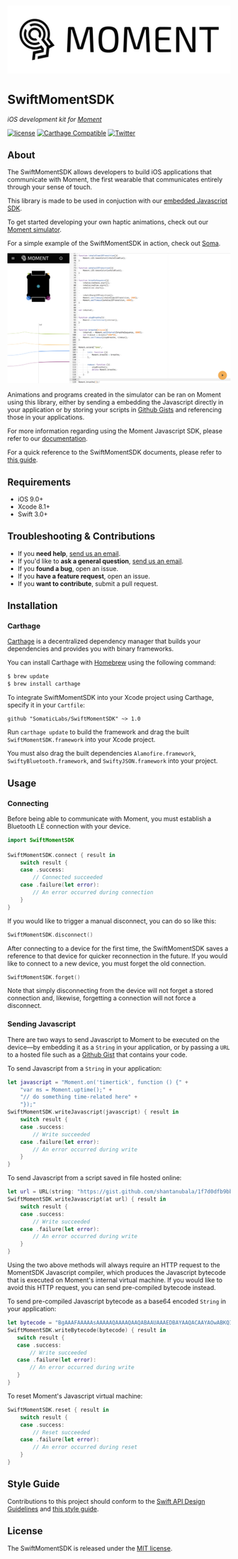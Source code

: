 ![Moment Logo](https://github.com/SomaticLabs/SwiftMomentSDK/raw/master/images/moment.png)

# SwiftMomentSDK

*iOS development kit for [Moment](https://wearmoment.com)*

[![license](https://img.shields.io/github/license/mashape/apistatus.svg)](https://github.com/SomaticLabs/SwiftMomentSDK/blob/master/LICENSE)
[![Carthage Compatible](https://img.shields.io/badge/Carthage-compatible-4BC51D.svg?style=flat)](https://github.com/Carthage/Carthage)
[![Twitter](https://img.shields.io/badge/twitter-@SomaticLabs-orange.svg?style=flat)](http://twitter.com/SomaticLabs)

## About

The SwiftMomentSDK allows developers to build iOS applications that communicate with Moment, the first wearable that communicates entirely through your sense of touch.

This library is made to be used in conjuction with our [embedded Javascript SDK](https://github.com/somaticlabs/moment-sdk).

To get started developing your own haptic animations, check out our [Moment simulator](https://somaticlabs.github.io/moment-sim/).

For a simple example of the SwiftMomentSDK in action, check out [Soma](https://github.com/SomaticLabs/Soma).

![Moment Simulator](https://github.com/SomaticLabs/SwiftMomentSDK/raw/master/images/sim.png)

Animations and programs created in the simulator can be ran on Moment using this library, either by sending a embedding the Javascript directly in your application or by storing your scripts in [Github Gists](https://gist.github.com) and referencing those in your applications.

For more information regarding using the Moment Javascript SDK, please refer to our [documentation](https://somaticlabs.github.io/moment-sdk/).

For a quick reference to the SwiftMomentSDK documents, please refer to [this guide](https://somaticlabs.github.io/SwiftMomentSDK).

## Requirements

- iOS 9.0+
- Xcode 8.1+
- Swift 3.0+

## Troubleshooting & Contributions

- If you **need help**, [send us an email](mailto:developers@somaticlabs.io).
- If you'd like to **ask a general question**, [send us an email](mailto:developers@somaticlabs.io).
- If you **found a bug**, open an issue.
- If you **have a feature request**, open an issue.
- If you **want to contribute**, submit a pull request.

## Installation

### Carthage

[Carthage](https://github.com/Carthage/Carthage) is a decentralized dependency manager that builds your dependencies and provides you with binary frameworks.

You can install Carthage with [Homebrew](http://brew.sh/) using the following command:

```bash
$ brew update
$ brew install carthage
```

To integrate SwiftMomentSDK into your Xcode project using Carthage, specify it in your `Cartfile`:

```ogdl
github "SomaticLabs/SwiftMomentSDK" ~> 1.0
```

Run `carthage update` to build the framework and drag the built `SwiftMomentSDK.framework` into your Xcode project.

You must also drag the built dependencies `Alamofire.framework`, `SwiftyBluetooth.framework`, and `SwiftyJSON.framework` into your project.

## Usage

### Connecting

Before being able to communicate with Moment, you must establish a Bluetooth LE connection with your device.

```swift
import SwiftMomentSDK

SwiftMomentSDK.connect { result in
    switch result {
    case .success:
        // Connected succeeded
    case .failure(let error):
        // An error occurred during connection
    }
}
```

If you would like to trigger a manual disconnect, you can do so like this:

```swift
SwiftMomentSDK.disconnect()
```

After connecting to a device for the first time, the SwiftMomentSDK saves a reference to that device for quicker reconnection in the future. If you would like to connect to a new device, you must forget the old connection.

```swift
SwiftMomentSDK.forget()
```

Note that simply disconnecting from the device will not forget a stored connection and, likewise, forgetting a connection will not force a disconnect.

### Sending Javascript

There are two ways to send Javascript to Moment to be executed on the device—by embedding it as a `String` in your application, or by passing a `URL` to a hosted file such as a [Github Gist](https://gist.github.com) that contains your code.

To send Javascript from a `String` in your application:

```swift
let javascript = "Moment.on('timertick', function () {" +
    "var ms = Moment.uptime();" +
    "// do something time-related here" +
    "});"
SwiftMomentSDK.writeJavascript(javascript) { result in
    switch result {
    case .success:
        // Write succeeded
    case .failure(let error):
        // An error occurred during write
    }
}
```

To send Javascript from a script saved in file hosted online:

```swift
let url = URL(string: "https://gist.github.com/shantanubala/1f7d0dfb9bbef3edca8d0bb164c56aa0/raw")!
SwiftMomentSDK.writeJavascript(at url) { result in
    switch result {
    case .success:
        // Write succeeded
    case .failure(let error):
        // An error occurred during write
    }
}
```

Using the two above methods will always require an HTTP request to the MomentSDK Javascript compiler, which produces the Javascript bytecode that is executed on Moment's internal virtual machine. If you would like to avoid this HTTP request, you can send pre-compiled bytecode instead.

To send pre-compiled Javascript bytecode as a base64 encoded `String` in your application:

 ```swift
let bytecode = "BgAAAFAAAAAsAAAAAQAAAAQAAQABAAUAAAEDBAYAAQACAAYAOwABKQIDxEYBAAAABAABACEAAwABAgMDAAAGAAgAOwECt8gARgAAAAAAAAAFAAAAAAAAAAIAb24JAHRpbWVydGljawABAHQABgBNb21lbnQGAHVwdGltZQ=="
SwiftMomentSDK.writeBytecode(bytecode) { result in
    switch result {
    case .success:
        // Write succeeded
    case .failure(let error):
        // An error occurred during write
    }
}
 ```

To reset Moment's Javascript virtual machine:

```swift
SwiftMomentSDK.reset { result in
    switch result {
    case .success:
        // Reset succeeded
    case .failure(let error):
        // An error occurred during reset
    }
}
```

## Style Guide

Contributions to this project should conform to the [Swift API Design Guidelines](https://swift.org/documentation/api-design-guidelines/) and [this style guide](https://github.com/github/swift-style-guide).

## License

The SwiftMomentSDK is released under the [MIT license](https://github.com/SomaticLabs/SwiftMomentSDK/blob/master/LICENSE).

